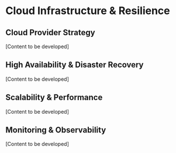 # Cloud Infrastructure & Resilience

<!-- Guiding prompts - remove when drafting:
• Detail cloud provider strategy (AWS/Azure/GCP) and multi-region deployment
• Address high availability, disaster recovery, and business continuity
• Explain auto-scaling, load balancing, and performance optimization
• Cover infrastructure as code, monitoring, and observability
• Include backup strategies and data recovery procedures
• Reference compliance with cloud security frameworks
-->

## Cloud Provider Strategy

[Content to be developed]

## High Availability & Disaster Recovery

[Content to be developed]

## Scalability & Performance

[Content to be developed]

## Monitoring & Observability

[Content to be developed]

<!-- Content development notes:
• Target: 300 words
• Priority: MEDIUM
• Next: Define specific cloud infrastructure requirements
• Consider: Cost optimization and resource management
-->